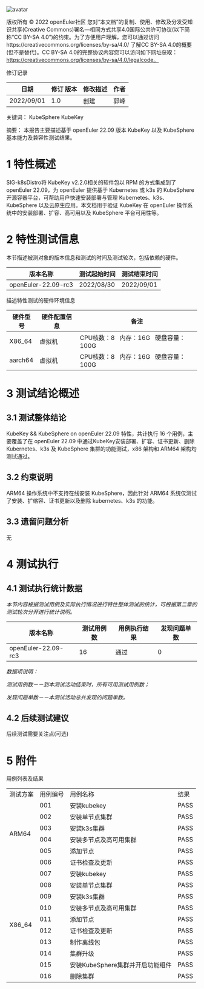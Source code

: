 ![avatar](../images/openEuler.png)


版权所有 © 2022  openEuler社区
 您对“本文档”的复制、使用、修改及分发受知识共享(Creative Commons)署名—相同方式共享4.0国际公共许可协议(以下简称“CC BY-SA 4.0”)的约束。为了方便用户理解，您可以通过访问https://creativecommons.org/licenses/by-sa/4.0/ 了解CC BY-SA 4.0的概要 (但不是替代)。CC BY-SA 4.0的完整协议内容您可以访问如下网址获取：https://creativecommons.org/licenses/by-sa/4.0/legalcode。

修订记录

| 日期 | 修订   版本 | 修改描述 | 作者 |
| ---- | ----------- | -------- | ---- |
|  2022/09/01    |    1.0         |   创建       |  郭峰    |


 关键词： KubeSphere KubeKey

 

摘要：
本报告主要描述基于 openEuler 22.09 版本 KubeKey 以及 KubeSphere 基本能力及兼容性测试结果。
 


# 1     特性概述
SIG-k8sDistro将 KubeKey v2.2.0相关的软件包以 RPM 的方式集成到了 openEuler 22.09，为 openEuler 提供基于 Kubernetes 或 k3s 的 KubeSphere 开源容器平台，可帮助用户快速安装部署与管理 Kubernetes、k3s、KubeSphere 以及云原生应用。本文档用于验证 KubeKey 在 openEuler 操作系统中的安装部署、扩容、高可用以及 KubeSphere 平台可用性等。

# 2     特性测试信息

本节描述被测对象的版本信息和测试的时间及测试轮次，包括依赖的硬件。

| 版本名称 | 测试起始时间 | 测试结束时间 |
| -------- | ------------ | ------------ |
|   openEuler-22.09-rc3       |       2022/08/30       |     2022/09/01         |


描述特性测试的硬件环境信息

| 硬件型号 | 硬件配置信息 | 备注 |
| -------- | ------------ | ---- |
|     X86_64     |   虚拟机     |  CPU核数：8 &nbsp; 内存：16G &nbsp; 硬盘容量：100G    |
|     aarch64     |   虚拟机     |  CPU核数：8 &nbsp; 内存：16G &nbsp; 硬盘容量：100G    |

# 3     测试结论概述

## 3.1   测试整体结论

KubeKey && KubeSphere on openEuler 22.09 特性，共计执行 16 个用例，主要覆盖了在 openEuler 22.09 中通过KubeKey安装部署、扩容、证书更新、删除 Kubernetes、k3s 及 KubeSphere 集群的功能测试，x86 架构和 ARM64 架构均测试通过。


## 3.2   约束说明

ARM64 操作系统中不支持在线安装 KubeSphere，因此针对 ARM64 系统仅测试了安装、扩缩容、证书更新以及删除 kubernetes、k3s 的功能。

## 3.3   遗留问题分析

无   

# 4     测试执行

## 4.1   测试执行统计数据

*本节内容根据测试用例及实际执行情况进行特性整体测试的统计，可根据第二章的测试轮次分开进行统计说明。*

| 版本名称 | 测试用例数 | 用例执行结果 | 发现问题单数 |
| -------- | ---------- | ------------ | ------------ |
|  openEuler-22.09-rc3        |    16        |     通过         |      0        |


*数据项说明：*

*测试用例数－－到本测试活动结束时，所有可用测试用例数；*

*发现问题单数－－本测试活动总共发现的问题单数。*

## 4.2   后续测试建议

后续测试需要关注点(可选)

# 5     附件

用例列表及结果


<table>
  <tr>
    <td>测试方案</td>
    <td>用例编号</td>
    <td>用例名称</td>
    <td>结果</td>
  </tr>
  <tr>
    <tr>
      <td rowspan="6">ARM64</td>
      <td>001</td>
      <td>安装kubekey</td>
      <td>PASS</td>
    </tr>
    <tr>
      <td>002</td>
      <td>安装单节点集群</td>
      <td>PASS</td>
    </tr>
    <tr>
      <td>003</td>
      <td>安装k3s集群</td>
      <td>PASS</td>
    </tr>
    <tr>
      <td>004</td>
      <td>安装多节点及高可用集群</td>
      <td>PASS</td>
    </tr>
    <tr>
      <td>005</td>
      <td>添加节点</td>
      <td>PASS</td>
    </tr>
    <tr>
      <td>006</td>
      <td>证书检查及更新</td>
      <td>PASS</td>
    </tr>
    <tr>
      <td rowspan="10">X86_64</td>
      <td>007</td>
      <td>安装kubekey</td>
      <td>PASS</td>
    </tr>
    <tr>
      <td>008</td>
      <td>安装单节点集群</td>
      <td>PASS</td>
    </tr>
    <tr>
      <td>009</td>
      <td>安装k3s集群</td>
      <td>PASS</td>
    </tr>
    <tr>
      <td>010</td>
      <td>安装多节点及高可用集群</td>
      <td>PASS</td>
    </tr>
    <tr>
      <td>011</td>
      <td>添加节点</td>
      <td>PASS</td>
    </tr>
    <tr>
      <td>012</td>
      <td>证书检查及更新</td>
      <td>PASS</td>
    </tr>
    <tr>
      <td>013</td>
      <td>制作离线包</td>
      <td>PASS</td>
    </tr>
    <tr>
      <td>014</td>
      <td>集群升级</td>
      <td>PASS</td>
    </tr>
    <tr>
      <td>015</td>
      <td>安装KubeSphere集群并开启功能组件</td>
      <td>PASS</td>
    </tr>
    <tr>
      <td>016</td>
      <td>删除集群</td>
      <td>PASS</td>
    </tr>
  </tr>
</table>


 



 

 

